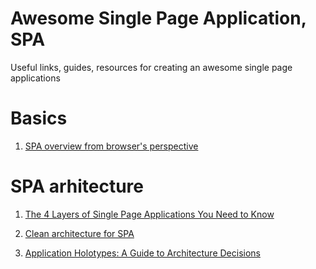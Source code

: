 # Awesome Single Page Application, SPA
Useful links, guides, resources for creating an awesome single page applications

# Basics
1. [SPA overview from browser's perspective](https://blog.pshrmn.com/entry/how-single-page-applications-work/)

# SPA arhitecture
1. [The 4 Layers of Single Page Applications You Need to Know](https://hackernoon.com/architecting-single-page-applications-b842ea633c2e "Blog post")

2. [Clean architecture for SPA](https://medium.freecodecamp.org/how-to-write-robust-apps-consistently-with-the-clean-architecture-9bdca93e17b)

3. [Application Holotypes: A Guide to Architecture Decisions](https://jasonformat.com/application-holotypes/)
